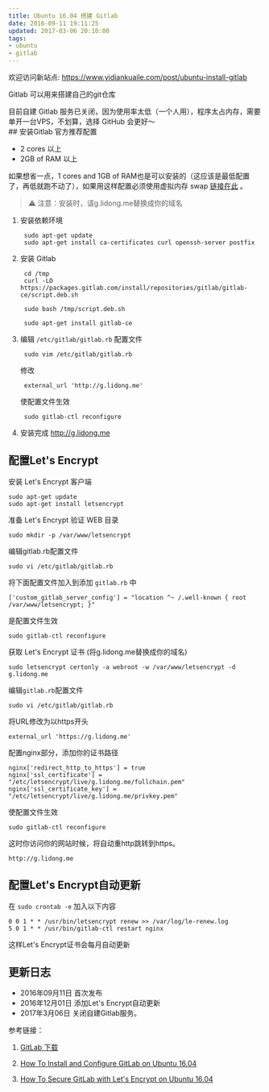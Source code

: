 ```yaml
---
title: Ubuntu 16.04 搭建 Gitlab
date: 2016-09-11 19:11:25
updated: 2017-03-06 20:10:00
tags:
- ubuntu
- gitlab
---
```


欢迎访问新站点: <https://www.yidiankuaile.com/post/ubuntu-install-gitlab>

Gitlab 可以用来搭建自己的git仓库
<!--more-->
<div class="alert">
目前自建 Gitlab 服务已关闭，因为使用率太低（一个人用），程序太占内存，需要单开一台VPS，不划算，选择 GitHub 会更好～
</div>
## 安装Gitlab
官方推荐配置

- 2 cores 以上
- 2GB of RAM 以上

如果想省一点，1 cores and 1GB of RAM也是可以安装的（这应该是最低配置了，再低就跑不动了），如果用这样配置必须使用虚拟内存 swap [链接在此](https://lidong.me/blog/linux-enable-swap/) 。

> ⚠️ 注意：安装时，请g.lidong.me替换成你的域名

1. 安装依赖环境

        sudo apt-get update
        sudo apt-get install ca-certificates curl openssh-server postfix

2. 安装 Gitlab

        cd /tmp
        curl -LO https://packages.gitlab.com/install/repositories/gitlab/gitlab-ce/script.deb.sh

        sudo bash /tmp/script.deb.sh

        sudo apt-get install gitlab-ce
3. 编辑 `/etc/gitlab/gitlab.rb` 配置文件

        sudo vim /etc/gitlab/gitlab.rb

    修改

        external_url 'http://g.lidong.me'

    使配置文件生效

        sudo gitlab-ctl reconfigure
4. 安装完成
http://g.lidong.me

## 配置Let's Encrypt

安装 Let's Encrypt 客户端

    sudo apt-get update
    sudo apt-get install letsencrypt

准备 Let's Encrypt 验证 WEB 目录

    sudo mkdir -p /var/www/letsencrypt

编辑gitlab.rb配置文件

    sudo vi /etc/gitlab/gitlab.rb

将下面配置文件加入到添加 `gitlab.rb` 中

    ['custom_gitlab_server_config'] = "location ^~ /.well-known { root /var/www/letsencrypt; }"


是配置文件生效

    sudo gitlab-ctl reconfigure

获取 Let's Encrypt 证书
(将g.lidong.me替换成你的域名)

    sudo letsencrypt certonly -a webroot -w /var/www/letsencrypt -d g.lidong.me

编辑`gitlab.rb`配置文件

    sudo vi /etc/gitlab/gitlab.rb
将URL修改为以https开头

    external_url 'https://g.lidong.me'

配置nginx部分，添加你的证书路径

    nginx['redirect_http_to_https'] = true
    nginx['ssl_certificate'] = "/etc/letsencrypt/live/g.lidong.me/fullchain.pem"
    nginx['ssl_certificate_key'] = "/etc/letsencrypt/live/g.lidong.me/privkey.pem"

使配置文件生效

    sudo gitlab-ctl reconfigure

这时你访问你的网站时候，将自动重http跳转到https。

    http://g.lidong.me

## 配置Let's Encrypt自动更新

在 `sudo crontab -e` 加入以下内容

    0 0 1 * * /usr/bin/letsencrypt renew >> /var/log/le-renew.log
    5 0 1 * * /usr/bin/gitlab-ctl restart nginx

这样Let's Encrypt证书会每月自动更新

## 更新日志

- 2016年09月11日 首次发布
- 2016年12月01日 添加Let's Encrypt自动更新
- 2017年3月06日 关闭自建Gitlab服务。

参考链接：

1. [GitLab 下载](https://about.gitlab.com/downloads/)

2. [How To Install and Configure GitLab on Ubuntu 16.04](https://www.digitalocean.com/community/tutorials/how-to-install-and-configure-gitlab-on-ubuntu-16-04)

3. [How To Secure GitLab with Let's Encrypt on Ubuntu 16.04](https://www.digitalocean.com/community/tutorials/how-to-secure-gitlab-with-let-s-encrypt-on-ubuntu-16-04)


